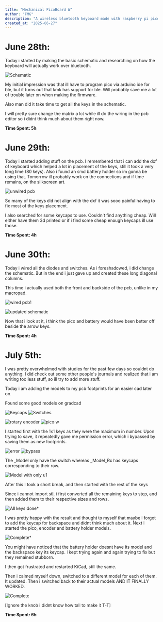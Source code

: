 ```yaml
---
title: "Mechanical PicoBoard W"
author: "FMG"
description: "A wireless bluetooth keyboard made with raspberry pi pico w"
created_at: "2025-06-27"
---
```


# June 28th: 

Today i started by making the basic schematic and researching on how the keyboard will actually work over bluetooth.

![Schematic](images/June-28.png)

My initial impression was that ill have to program pico via arduino ide for ble, but it turns out that kmk has support for ble.
Will probably save me a lot of trouble later on when making the firmware.

Also man did it take time to get all the keys in the schematic.

I will pretty sure change the matrix a lot while ill do the wiring in the pcb editor so i didnt think much about them right now.

**Time Spent: 5h**

# June 29th:

Today i started adding stuff on the pcb. I remembered that i can add the dxf of keyboard which helped a lot in placement of the keys, still it took a very long time (80 keys). Also i found an smd battery holder so im gonna be using that. Tomorrow ill probably work on the connections and if time remains, on the silkscreen art.

![unwired pcb](images/June-29.png)

So many of the keys did not align with the dxf it was sooo painful having to fix most of the keys placement.

I also searched for some keycaps to use. Couldn't find anything cheap. Will either have them 3d printed or if i find some cheap enough keycaps ill use those.

**Time Spent: 4h**

# June 30th:

Today i wired all the diodes and switches. As i foreshadowed, i did change the schematic. But in the end i just gave up and created these long diagonal columns.

This time i actually used both the front and backside of the pcb, unlike in my macropad.

![wired pcb1](images/June-30.png)

![updated schematic](images/June-30-1.png)

Now that i look at it, i think the pico and battery would have been better off beside the arrow keys.

**Time Spent: 4h**

# July 5th:

I was pretty overwhelmed with studies for the past few days so couldnt do anything.
I did check out some other people's journals and realized that i am writing too less stuff, so ill try to add more stuff.

Today i am adding the models to my pcb footprints for an easier cad later on.

Found some good models on gradcad

![Keycaps](images/July-5.png) ![Switches](images/July-5-1.png)

![rotary encoder](images/July-5-2.png) ![pico w](images/July-5-3.png)

I started first with the 1x1 keys as they were the maximum in number. Upon trying to save, it repeatedly gave me permission error, which i bypassed by saving them as new footprints.

![error](images/July-5-4.png) ![bypass](images-July-5-5.png)

The _Model only have the switch whereas _Model_Rx has keycaps corresponding to their row.

![Model with only u1](images/July-5-6.png)

After this I took a short break, and then started with the rest of the keys


Since i cannot import stl, i first converted all the remaining keys to step, and then added them to their respective sizes and rows.

![All keys done*](images/July-5-7.png)

I was pretty happy with the result and thought to myself that maybe i forgot to add the keycap for backspace and didnt think much about it.
Next I started the pico, encoder and battery holder models.

![Complete*](images/July-5-8.png)

You might have noticed that the battery holder doesnt have its model and the backspace key its keycap.
I kept trying again and again trying to fix but they remained stubborn.

I then got frustrated and restarted KiCad, still the same.

Then i calmed myself down, switched to a different model for each of them. It updated. Then i switched back to their actual models AND IT FINALLY WORKED.

![Complete](images/July-5-9.png)

[Ignore the knob i didnt know how tall to make it T-T]

**Time Spent: 6h**